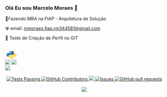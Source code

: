### Olá Eu sou Marcelo Moraes 👋
🎃Fazendo MBA na FIAP - Arquitetura de Solução

☢ email: mmoraes.fiap.rm344581@gmail.com

👀 Teste de Criação de Perfil no GIT

<div style="display: inline_block"><br>
  <img align="center" alt="Rafa-Python" height="30" width="40" src="https://raw.githubusercontent.com/devicons/devicon/master/icons/python/python-original.svg">
</div>

<div> 
  <a href = "mailto:mmoraes.fiap.rm344581@gmail.com"><img src="https://img.shields.io/badge/-Gmail-%23333?style=for-the-badge&logo=gmail&logoColor=white" target="_blank"></a>
  <a href="https://www.linkedin.com/in/rafaella-ballerini-45875016a" target="_blank"><img src="https://img.shields.io/badge/-LinkedIn-%230077B5?style=for-the-badge&logo=linkedin&logoColor=white" target="_blank"></a> 
</div>

<picture>
<source 
  srcset="https://github-readme-stats.vercel.app/api?username=mmoraesspbr&show_icons=true&theme=dark"
  media="(prefers-color-scheme: dark)"
/>
<source
  srcset="https://github-readme-stats.vercel.app/api?username=mmoraesspbr&show_icons=true"
  media="(prefers-color-scheme: light), (prefers-color-scheme: no-preference)"
/>
<img src="https://github-readme-stats.vercel.app/api?username=mmoraesspbr&show_icons=true" />
</picture>

</p>
  <p align="center">
    <a href="https://github.com/mmoraesspbr/github-readme-stats/actions">
      <img alt="Tests Passing" src="https://github.com/mmoraesspbr/github-readme-stats/workflows/Test/badge.svg" />
    </a>
    <a href="https://github.com/mmoraesspbr/github-readme-stats/graphs/contributors">
      <img alt="GitHub Contributors" src="https://img.shields.io/github/contributors/mmoraesspbr/github-readme-stats" />
    </a>
    <a href="https://codecov.io/gh/mmoraesspbr/github-readme-stats">
      <img src="https://codecov.io/gh/mmoraesspbr/github-readme-stats/branch/master/graph/badge.svg" />
    </a>
    <a href="https://github.com/mmoraesspbr/github-readme-stats/issues">
      <img alt="Issues" src="https://img.shields.io/github/issues/mmoraesspbr/github-readme-stats?color=0088ff" />
    </a>
    <a href="https://github.com/mmoraesspbr/github-readme-stats/pulls">
      <img alt="GitHub pull requests" src="https://img.shields.io/github/issues-pr/mmoraesspbr/github-readme-stats?color=0088ff" />
    </a>
    <br />
    <br />
    <a href="https://a.paddle.com/v2/click/16413/119403?link=1227">
      <img src="https://img.shields.io/badge/Supported%20by-VSCode%20Power%20User%20%E2%86%92-gray.svg?colorA=655BE1&colorB=4F44D6&style=for-the-badge"/>
    </a>
  </p>
